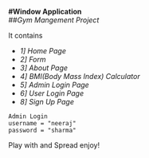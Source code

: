 

**#Window Application**  
*##Gym Mangement Project*  

It contains  
  - *1] Home Page*  
  - *2] Form*  
  - *3] About Page*  
  - *4] BMI(Body Mass Index) Calculator*  
  - *5] Admin Login Page*  
  - *6] User Login Page*  
  - *8] Sign Up Page*  

```
Admin Login
username = "neeraj"  
password = "sharma"  
```

Play with and Spread enjoy!
